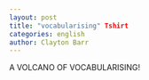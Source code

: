 ```yaml
---
layout: post
title: "vocabularising" Tshirt
categories: english
author: Clayton Barr
---
```


A VOLCANO OF VOCABULARISING!
